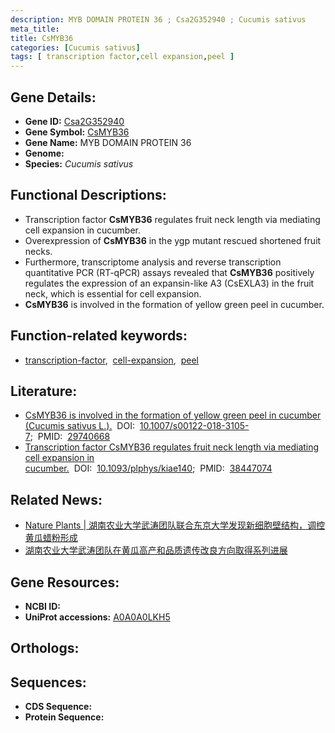 ```yaml
---
description: MYB DOMAIN PROTEIN 36 ; Csa2G352940 ; Cucumis sativus
meta_title:
title: CsMYB36
categories: [Cucumis sativus]
tags: [ transcription factor,cell expansion,peel ]
---
```


## Gene Details:
- **Gene ID:** [Csa2G352940]()
- **Gene Symbol:** <u>CsMYB36</u>
- **Gene Name:** MYB DOMAIN PROTEIN 36
- **Genome:** []()
- **Species:** *Cucumis sativus*

## Functional Descriptions:
   - Transcription factor **CsMYB36** regulates fruit neck length via mediating cell expansion in cucumber.
   - Overexpression of **CsMYB36** in the ygp mutant rescued shortened fruit necks.
   - Furthermore, transcriptome analysis and reverse transcription quantitative PCR (RT-qPCR) assays revealed that **CsMYB36** positively regulates the expression of an expansin-like A3 (CsEXLA3) in the fruit neck, which is essential for cell expansion.
   - **CsMYB36** is involved in the formation of yellow green peel in cucumber.

## Function-related keywords:
   - [transcription-factor](/tags/transcription-factor/),&nbsp;&nbsp;[cell-expansion](/tags/cell-expansion/),&nbsp;&nbsp;[peel](/tags/peel/)

## Literature:
   - [CsMYB36 is involved in the formation of yellow green peel in cucumber (Cucumis sativus L.).](https://doi.org/10.1007/s00122-018-3105-7)&nbsp;&nbsp;DOI:&nbsp;&nbsp;[10.1007/s00122-018-3105-7](https://doi.org/10.1007/s00122-018-3105-7);&nbsp;&nbsp;PMID:&nbsp;&nbsp;[29740668](https://pubmed.ncbi.nlm.nih.gov/29740668/)
   - [Transcription factor CsMYB36 regulates fruit neck length via mediating cell expansion in cucumber.](https://doi.org/10.1093/plphys/kiae140)&nbsp;&nbsp;DOI:&nbsp;&nbsp;[10.1093/plphys/kiae140](https://doi.org/10.1093/plphys/kiae140);&nbsp;&nbsp;PMID:&nbsp;&nbsp;[38447074](https://pubmed.ncbi.nlm.nih.gov/38447074/)

## Related News:
   - [Nature Plants | 湖南农业大学武涛团队联合东京大学发现新细胞壁结构，调控黄瓜蜡粉形成](https://mp.weixin.qq.com/s?__biz=MzU3ODY3MDM0NA==&mid=2247533468&idx=1&sn=aff7d01b4200f8c536addc679e9937b7&chksm=fccbb3e4c9cf8be31cf094bb11a6cb3e8d9b8e1b4aac1ffd00f1c6cae93d5db42509e32cd313&scene=27#wechat_redirect)
   - [湖南农业大学武涛团队在黄瓜高产和品质遗传改良方向取得系列进展](https://mp.weixin.qq.com/s?__biz=MzU3ODY3MDM0NA==&mid=2247534484&idx=2&sn=fe34bb3bd236055c38ded2818cb2f283&chksm=fc622cd3674d12dc984f57bb5dad67dc2d95e27faa76bf47265b59a52891563e8c6fcea675bb&scene=27#wechat_redirect)

## Gene Resources:
- **NCBI ID:**  [](https://www.ncbi.nlm.nih.gov/gene/?term=)
- **UniProt accessions:**  [A0A0A0LKH5](https://www.uniprot.org/uniprotkb/A0A0A0LKH5/entry)

## Orthologs:

## Sequences:
- **CDS Sequence:**
- **Protein Sequence:**

